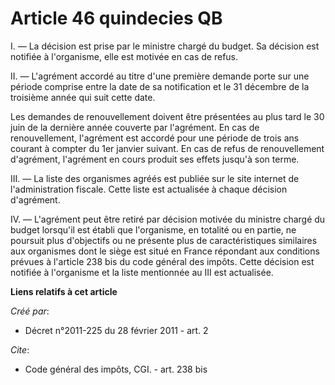 # Article 46 quindecies QB

I. ― La décision est prise par le ministre chargé du budget. Sa décision est notifiée à l'organisme, elle est motivée en cas
de refus. 

II. ― L'agrément accordé au titre d'une première demande porte sur une période comprise entre la date de sa notification et
le 31 décembre de la troisième année qui suit cette date. 

Les demandes de renouvellement doivent être présentées au plus tard le 30 juin de la dernière année couverte par l'agrément.
En cas de renouvellement, l'agrément est accordé pour une période de trois ans courant à compter du 1er janvier suivant. En
cas de refus de renouvellement d'agrément, l'agrément en cours produit ses effets jusqu'à son terme. 

III. ― La liste des organismes agréés est publiée sur le site internet de l'administration fiscale. Cette liste est
actualisée à chaque décision d'agrément. 

IV. ― L'agrément peut être retiré par décision motivée du ministre chargé du budget lorsqu'il est établi que l'organisme, en
totalité ou en partie, ne poursuit plus d'objectifs ou ne présente plus de caractéristiques similaires aux organismes dont le
siège est situé en France répondant aux conditions prévues à l'article 238 bis du code général des impôts. Cette décision est
notifiée à l'organisme et la liste mentionnée au III est actualisée.

**Liens relatifs à cet article**

_Créé par_:

  - Décret n°2011-225 du 28 février 2011 - art. 2

_Cite_:

  - Code général des impôts, CGI. - art. 238 bis
